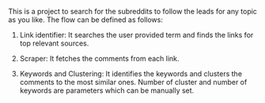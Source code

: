 This is a project to search for the subreddits to follow the leads for any topic as you like.
The flow can be defined as follows:

1. Link identifier:
    It searches the user provided term and finds the links for top relevant sources.

2. Scraper:
    It fetches the comments from each link.

3. Keywords and Clustering:
    It identifies the keywords and clusters the comments to the most similar ones. Number of cluster and number of keywords are parameters which can be manually set.

